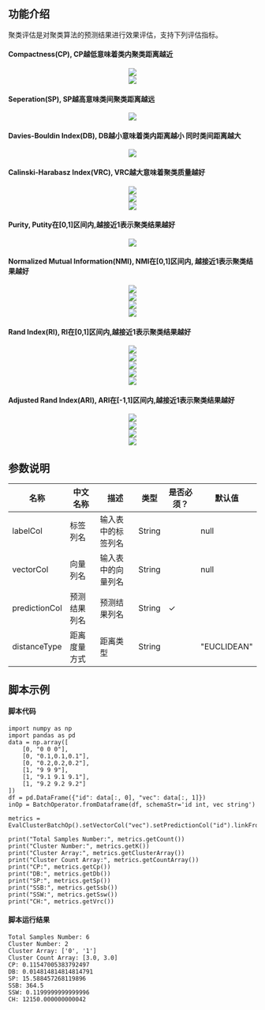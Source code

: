 ## 功能介绍
聚类评估是对聚类算法的预测结果进行效果评估，支持下列评估指标。

#### Compactness(CP), CP越低意味着类内聚类距离越近
<div align=center><img src="http://latex.codecogs.com/gif.latex?\overline{CP_i}=\dfrac{1}{|C_i|}\sum_{x \in C_i}\|x_i-u_i\|" ></div>
<div align=center><img src="http://latex.codecogs.com/gif.latex?\overline{CP}=\dfrac{1}{k}\sum_{i=1}^{k}\overline{CP_k}" ></div>

#### Seperation(SP), SP越高意味类间聚类距离越远
<div align=center><img src="http://latex.codecogs.com/gif.latex?SP=\dfrac{2}{k^2-k}\sum_{i=1}^{k}\sum_{j=i+1}^{k}\|u_i-u_j\|" ></div>

#### Davies-Bouldin Index(DB), DB越小意味着类内距离越小 同时类间距离越大
<div align=center><img src="http://latex.codecogs.com/gif.latex?DB=\dfrac{1}{k}\sum_{i=1}^{k}max(\dfrac{\overline{CP_i}+\overline{CP_j}}{\|u_i-u_j\|}), i \not= j" ></div>


#### Calinski-Harabasz Index(VRC), VRC越大意味着聚类质量越好
<div align=center><img src="http://latex.codecogs.com/gif.latex?SSB=\sum_{i=1}^{k}n_i\|u_i-u\|^2" ></div>
<div align=center><img src="http://latex.codecogs.com/gif.latex?SSW=\sum_{i=1}^{k}\sum_{x \in C_i}\|x_i-u_i\|" ></div>
<div align=center><img src="http://latex.codecogs.com/gif.latex?VRC=\dfrac{SSB}{SSW}*\dfrac{N-k}{k-1}" ></div>

#### Purity, Putity在[0,1]区间内,越接近1表示聚类结果越好
<div align=center><img src="http://latex.codecogs.com/gif.latex?Purity(\Omega, C)=\dfrac{1}{N}\sum_{k}\underset jmax|\omega_k \cap c_j|" ></div>

#### Normalized Mutual Information(NMI), NMI在[0,1]区间内, 越接近1表示聚类结果越好
<div align=center><img src="http://latex.codecogs.com/gif.latex?H(\Omega)=-\sum_{k}\dfrac{\omega_k}{N}log\dfrac{\omega_k}{N}" ></div>
<div align=center><img src="http://latex.codecogs.com/gif.latex?H(C)=-\sum_{j}\dfrac{c_j}{N}log\dfrac{c_j}{N}" ></div>
<div align=center><img src="http://latex.codecogs.com/gif.latex?I(\Omega, C)=\sum_k\sum_j\dfrac{|\omega_k \cap c_j|}{N}log \dfrac{N|\omega_k \cap c_j|}{|\omega_k||c_j|}" ></div>
<div align=center><img src="http://latex.codecogs.com/gif.latex?NMI=\dfrac{2 * I(\Omega, C)}{H(\Omega) + H(C)}" ></div>

#### Rand Index(RI), RI在[0,1]区间内,越接近1表示聚类结果越好
<div align=center><img src="http://latex.codecogs.com/gif.latex?TP+FP=\sum_{j}(_{2}^{c_j})" ></div>
<div align=center><img src="http://latex.codecogs.com/gif.latex?TP+FN=\sum_{k}(_{2}^{\omega_k})" ></div>
<div align=center><img src="http://latex.codecogs.com/gif.latex?TP=\sum_{k}\sum_{j}(_{2}^{N(k,j)})" ></div>
<div align=center><img src="http://latex.codecogs.com/gif.latex?TP+TN+FP+FN=(_{2}^{N})" ></div>
<div align=center><img src="http://latex.codecogs.com/gif.latex?RI=\dfrac{TP+TN}{TP+TN+FP+FN}" ></div>

#### Adjusted Rand Index(ARI), ARI在[-1,1]区间内,越接近1表示聚类结果越好
<div align=center><img src="http://latex.codecogs.com/gif.latex?Index=TP" ></div>
<div align=center><img src="http://latex.codecogs.com/gif.latex?ExpectedIndex=\dfrac{(TP+FP)(TP+FN)}{TP+TN+FP+FN}" ></div>
<div align=center><img src="http://latex.codecogs.com/gif.latex?MaxIndex=\dfrac{TP+FP+TP+FN}{2}" ></div>
<div align=center><img src="http://latex.codecogs.com/gif.latex?ARI=\dfrac{Index - ExpectedIndex}{MaxIndex - ExpectedIndex}" ></div>

## 参数说明
| 名称 | 中文名称 | 描述 | 类型 | 是否必须？ | 默认值 |
| --- | --- | --- | --- | --- | --- |
| labelCol | 标签列名 | 输入表中的标签列名 | String |  | null |
| vectorCol | 向量列名 | 输入表中的向量列名 | String |  | null |
| predictionCol | 预测结果列名 | 预测结果列名 | String | ✓ |  |
| distanceType | 距离度量方式 | 距离类型 | String |  | "EUCLIDEAN" |



## 脚本示例
#### 脚本代码

```
import numpy as np
import pandas as pd
data = np.array([
    [0, "0 0 0"],
    [0, "0.1,0.1,0.1"],
    [0, "0.2,0.2,0.2"],
    [1, "9 9 9"],
    [1, "9.1 9.1 9.1"],
    [1, "9.2 9.2 9.2"]
])
df = pd.DataFrame({"id": data[:, 0], "vec": data[:, 1]})
inOp = BatchOperator.fromDataframe(df, schemaStr='id int, vec string')

metrics = EvalClusterBatchOp().setVectorCol("vec").setPredictionCol("id").linkFrom(inOp).collectMetrics()

print("Total Samples Number:", metrics.getCount())
print("Cluster Number:", metrics.getK())
print("Cluster Array:", metrics.getClusterArray())
print("Cluster Count Array:", metrics.getCountArray())
print("CP:", metrics.getCp())
print("DB:", metrics.getDb())
print("SP:", metrics.getSp())
print("SSB:", metrics.getSsb())
print("SSW:", metrics.getSsw())
print("CH:", metrics.getVrc())
```

#### 脚本运行结果
```
Total Samples Number: 6
Cluster Number: 2
Cluster Array: ['0', '1']
Cluster Count Array: [3.0, 3.0]
CP: 0.11547005383792497
DB: 0.014814814814814791
SP: 15.588457268119896
SSB: 364.5
SSW: 0.1199999999999996
CH: 12150.000000000042
```
